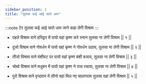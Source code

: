 ```yaml
---
sidebar_position: 1
title: "तुलसा कई आई चारो धाम"
---
```


:::note टेर
तुलसा कई आई चारो धाम जाने कहा लेगी विश्राम
:::

- पहले विश्राम वाने हरिद्वार में पायो वहां कृष्ण करे स्नान तुलसा ना लेगी विश्राम || १ ||

- दूजो विश्राम वाने गोवर्धन में पायो वहां कृष्ण ने गोवर्धन उठाय, तुलसा ना लेगी विश्राम || २ ||

- तीजो विश्राम वाने वंशीवट पर पायो वहां कृष्ण बंशी बजाय, तुलसा ना लेगी विश्राम || ३ ||

- चोथो विश्राम वाने मधुबन में पायो वहां कृष्ण ने रास रचाया, तुलसा ना लेगी विश्राम || ४ ||

- पुरो विश्राम वाने वृन्दावन में लीनो वहां मिल गए सालगराम तुलसा वहां लेगी विश्राम || ५ ||
